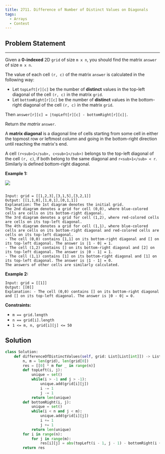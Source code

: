 ```yaml
---
title: 2711. Difference of Number of Distinct Values on Diagonals
tags:
  - Arrays
  - Contest
---
```


## Problem Statement

---

Given a **0-indexed** 2D `grid` of size `m x n`, you should find the matrix `answer` of size `m x n`.

The value of each cell `(r, c)` of the matrix `answer` is calculated in the following way:

- Let `topLeft[r][c]` be the number of **distinct** values in the top-left diagonal of the cell `(r, c)` in the matrix `grid`.
- Let `bottomRight[r][c]` be the number of **distinct** values in the bottom-right diagonal of the cell `(r, c)` in the matrix `grid`.

Then `answer[r][c] = |topLeft[r][c] - bottomRight[r][c]|`.

Return _the matrix_ `answer`.

A **matrix diagonal** is a diagonal line of cells starting from some cell in either the topmost row or leftmost column and going in the bottom-right direction until reaching the matrix's end.

A cell `(r<sub>1</sub>, c<sub>1</sub>)` belongs to the top-left diagonal of the cell `(r, c)`, if both belong to the same diagonal and `r<sub>1</sub> < r`. Similarly is defined bottom-right diagonal.

**Example 1:**

![](https://assets.leetcode.com/uploads/2023/04/19/ex2.png)

```

Input: grid = [[1,2,3],[3,1,5],[3,2,1]]
Output: [[1,1,0],[1,0,1],[0,1,1]]
Explanation: The 1st diagram denotes the initial grid. 
The 2nd diagram denotes a grid for cell (0,0), where blue-colored cells are cells on its bottom-right diagonal.
The 3rd diagram denotes a grid for cell (1,2), where red-colored cells are cells on its top-left diagonal.
The 4th diagram denotes a grid for cell (1,1), where blue-colored cells are cells on its bottom-right diagonal and red-colored cells are cells on its top-left diagonal.
- The cell (0,0) contains [1,1] on its bottom-right diagonal and [] on its top-left diagonal. The answer is |1 - 0| = 1.
- The cell (1,2) contains [] on its bottom-right diagonal and [2] on its top-left diagonal. The answer is |0 - 1| = 1.
- The cell (1,1) contains [1] on its bottom-right diagonal and [1] on its top-left diagonal. The answer is |1 - 1| = 0.
The answers of other cells are similarly calculated.

```

**Example 2:**

```
Input: grid = [[1]]
Output: [[0]]
Explanation: - The cell (0,0) contains [] on its bottom-right diagonal and [] on its top-left diagonal. The answer is |0 - 0| = 0.

```

**Constraints:**

- `m == grid.length`
- `n == grid[i].length`
- `1 <= m, n, grid[i][j] <= 50`

## Solution

```py
class Solution:
    def differenceOfDistinctValues(self, grid: List[List[int]]) -> List[List[int]]:
        n, m = len(grid), len(grid[0])
        res = [[0] * m for _ in range(n)]
        def topLeft(i, j):
            unique = set()
            while(i > -1 and j > -1):
                unique.add(grid[i][j])
                i -= 1
                j -= 1
            return len(unique)
        def bottomRight(i, j):
            unique = set()
            while(i < n and j < m):
                unique.add(grid[i][j])
                i += 1
                j += 1
            return len(unique)
        for i in range(n):
            for j in range(m):
                res[i][j] = abs(topLeft(i - 1, j - 1) - bottomRight(i + 1, j + 1))
        return res
```
